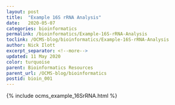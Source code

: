 ```yaml
---
layout: post
title:  "Example 16S rRNA Analysis"
date:   2020-05-07
categories: bioinformatics
permalink: /bioinformatics/Example-16S-rRNA-Analysis
toclink: /OCMS-blog/bioinformatics/Example-16S-rRNA-Analysis
author: Nick Ilott
excerpt_separator: <!--more-->
updated: 11 May 2020
color: turquoise
parent: Bioinformatics Resources
parent_url: /OCMS-blog/bioinformatics
postid: bioin_001
---
```


{% include ocms_example_16SrRNA.html %}
